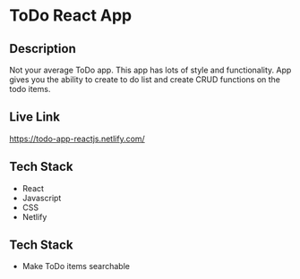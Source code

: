 # ToDo React App

## Description
Not your average ToDo app.  This app has lots of style and functionality.  App gives you the ability to create to do list and create CRUD functions on the todo items. 

## Live Link
https://todo-app-reactjs.netlify.com/

## Tech Stack
* React
* Javascript
* CSS
* Netlify

## Tech Stack
* Make ToDo items searchable
